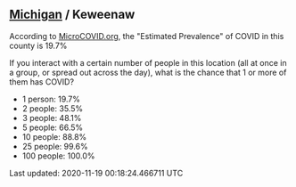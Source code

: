 
## [Michigan](/united-states/michigan) / Keweenaw

According to [MicroCOVID.org](http://microcovid.org),
the "Estimated Prevalence" of COVID in this county is 19.7%

If you interact with a certain number of people in this location
(all at once in a group, or spread out across the day), what is the chance that
1 or more of them has COVID?

- 1 person: 19.7%
- 2 people: 35.5%
- 3 people: 48.1%
- 5 people: 66.5%
- 10 people: 88.8%
- 25 people: 99.6%
- 100 people: 100.0%

Last updated: 2020-11-19 00:18:24.466711 UTC
